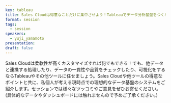```yaml
---
key: tableau
title: Sales Cloudは得意なことだけに集中させよう！Tableauでデータ分析基盤をつくるまでの苦労
format: session
tags:
  - session
speakers:
  - yuji_yamamoto
presentation: 
draft: false
---
```

Sales Cloudは柔軟性が高くカスタマイズすれば何でもできる！でも、他データと連携する処理したり、データの一貫性や品質をチェックしたり、可視化をするならTableauやその他ツールに任せましょう。Sales Cloudや他ツールの得意なポイントと共に、私個人が考える現時点での理想的なデータ基盤のシステムをご紹介します。セッションでは様々なツッコミやご意見をぜひお寄せください。(具体的なデータやダッシュボードには触れませんので予めご了承ください。)